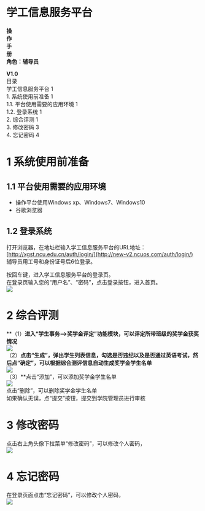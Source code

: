 



# 学工信息服务平台

**操**<br />**作**<br />**手**<br />**册**<br />**角色：辅导员**





**V1.0**<br />目录<br />学工信息服务平台	1<br />1. 系统使用前准备	1<br />1.1. 平台使用需要的应用环境	1<br />1.2. 登录系统	1<br />2. 综合评测	1<br />3. 修改密码	3<br />4. 忘记密码	4


# 1 系统使用前准备
## 1.1 平台使用需要的应用环境

- 操作平台使用Windows xp、Windows7、Windows10
- 谷歌浏览器
## 1.2 登录系统
打开浏览器，在地址栏输入学工信息服务平台的URL地址：[http://xgst.ncu.edu.cn/auth/login/](http://new-v2.ncuos.com/auth/login/)<br />辅导员用工号和身份证号后6位登录。

按回车键，进入学工信息服务平台的登录页。<br />在登录页输入您的“用户名”、“密码”，点击登录按钮，进入首页。<br />![](https://cdn.nlark.com/yuque/0/2023/png/35855942/1692115526049-344aea7d-f526-4482-b612-be888c47bac5.png#)
# 2 综合评测
**（1）**进入“学生事务-->奖学金评定”功能模块，可以评定所带班级的奖学金获奖情况<br />![](https://cdn.nlark.com/yuque/0/2023/png/35855942/1692115526296-2e72bf3c-37a4-4ff2-8ae2-ee8e9fcaffa7.png#)<br />**（2）**点击“生成”，弹出学生列表信息，勾选是否违纪以及是否通过英语考试，然后点“确定”，可以根据综合测评信息自动生成奖学金学生名单<br />![](https://cdn.nlark.com/yuque/0/2023/png/35855942/1692115526612-8143c11d-566c-43b9-888e-160f30da4f48.png#)<br />**（3）**点击“添加”，可以添加奖学金学生名单<br />![](https://cdn.nlark.com/yuque/0/2023/png/35855942/1692115526849-fe9e4c2e-bd2e-47a6-bc97-e193636d1cff.png#)<br />点击“删除”，可以删除奖学金学生名单<br />如果确认无误，点“提交”按钮，提交到学院管理员进行审核
# 3 修改密码
点击右上角头像下拉菜单“修改密码”，可以修改个人密码，<br />![](https://cdn.nlark.com/yuque/0/2023/png/35855942/1692115527086-ea4902a4-8ba6-4195-afed-ff54bbd8c9f5.png#)

# 4 忘记密码
在登录页面点击“忘记密码”，可以修改个人密码，<br />![](https://cdn.nlark.com/yuque/0/2023/png/35855942/1692115527334-950c1b7b-0ab5-46fb-985b-fc43b84dea0c.png#)

